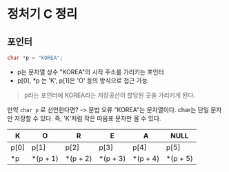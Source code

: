 # 정처기 C 정리

## 포인터

```c
char *p = "KOREA";
```

- p는 문자열 상수 "KOREA"의 시작 주소를 가리키는 포인터
- p[0], *p 는 'K', p[1]은 'O' 등의 방식으로 접근 가능

> p라는 포인터에 KOREA라는 저장공산이 할당된 곳을 가리키게 된다.

만약 `char p` 로 선언한다면? -> 문법 오류
"KOREA"는 문자열이다. char는 단일 문자만 저장할 수 있다. 즉, 'K'처럼 작은 따옴표 문자만 올 수 있다.


|K|O|R|E|A|NULL|
|---|---|---|---|---|---|
|p[0]|p[1]|p[2]|p[3]|p[4]|p[5]|
|*p|*(p + 1)|*(p + 2)|*(p + 3)|*(p + 4)|*(p + 5)|

